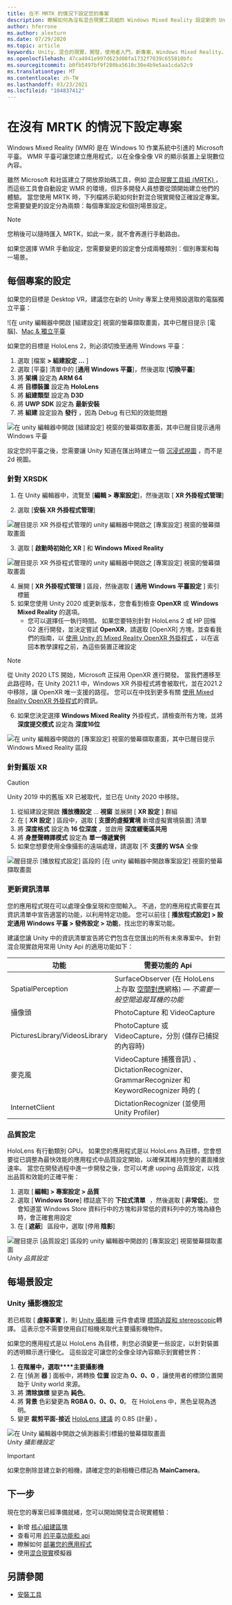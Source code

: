 ```yaml
---
title: 在不 MRTK 的情況下設定您的專案
description: 瞭解如何為沒有混合現實工具組的 Windows Mixed Reality 設定新的 Unity 專案。
author: hferrone
ms.author: alexturn
ms.date: 07/29/2020
ms.topic: article
keywords: Unity，混合的現實，開發，使用者入門，新專案，Windows Mixed Reality，UWP，XR，效能
ms.openlocfilehash: 47ca4041e997d623d08fa1732f7039c655810bfc
ms.sourcegitcommit: b0fb5497bf9f280ba5610c30e4b9e5aa1cda52c9
ms.translationtype: MT
ms.contentlocale: zh-TW
ms.lasthandoff: 03/23/2021
ms.locfileid: "104837412"
---
```

# <a name="configuring-your-project-without-mrtk"></a>在沒有 MRTK 的情況下設定專案

Windows Mixed Reality (WMR) 是在 Windows 10 作業系統中引進的 Microsoft 平臺。 WMR 平臺可讓您建立應用程式，以在全像全像 VR 的顯示裝置上呈現數位內容。

雖然 Microsoft 和社區建立了開放原始碼工具，例如 [混合現實工具組 (MRTK) ](https://microsoft.github.io/MixedRealityToolkit-Unity/Documentation/Installation.html) ，而這些工具會自動設定 WMR 的環境，但許多開發人員想要從頭開始建立他們的體驗。  當您使用 MRTK 時，下列檔將示範如何針對混合現實開發正確設定專案。  您需要變更的設定分為兩類：每個專案設定和個別場景設定。

> [!NOTE]
> 您稍後可以隨時匯入 MRTK，如此一來，就不會再進行手動路由。

如果您選擇 WMR 手動設定，您需要變更的設定會分成兩種類別：個別專案和每一場景。

## <a name="per-project-settings"></a>每個專案的設定

如果您的目標是 Desktop VR，建議您在新的 Unity 專案上使用預設選取的電腦獨立平臺：

![在 unity 編輯器中開啟 [組建設定] 視窗的螢幕擷取畫面，其中已醒目提示 [電腦]、[Mac & 獨立平臺](images/wmr-config-img-3.png)

如果您的目標是 HoloLens 2，則必須切換至通用 Windows 平臺：

1.  選取 [檔案 **> 組建設定 ...** ]
2.  選取 [平臺] 清單中的 [**通用 Windows 平臺**]，然後選取 [**切換平臺**]
3.  將 **架構** 設定為 **ARM 64**
4.  將 **目標裝置** 設定為 **HoloLens**
5.  將 **組建類型** 設定為 **D3D**
6.  將 **UWP SDK** 設定為 **最新安裝**
7.  將 **組建** 設定設為 **發行** ，因為 Debug 有已知的效能問題

![在 unity 編輯器中開啟 [組建設定] 視窗的螢幕擷取畫面，其中已醒目提示通用 Windows 平臺](images/wmr-config-img-4.png)

設定您的平臺之後，您需要讓 Unity 知道在匯出時建立一個 [沉浸式視圖](../../design/app-views.md) ，而不是2d 視圖。

### <a name="for-xrsdk"></a>針對 XRSDK 

1. 在 Unity 編輯器中，流覽至 [**編輯 > 專案設定**]，然後選取 [ **XR 外掛程式管理**]

2. 選取 [**安裝 XR 外掛程式管理**]

![醒目提示 XR 外掛程式管理的 unity 編輯器中開啟之 [專案設定] 視窗的螢幕擷取畫面](images/wmr-config-img-5.png)

3. 選取 [ **啟動時初始化 XR** ] 和 **Windows Mixed Reality**

![醒目提示 XR 外掛程式管理的 unity 編輯器中開啟之 [專案設定] 視窗的螢幕擷取畫面](images/wmr-config-img-7.png)

4. 展開 [ **XR 外掛程式管理** ] 區段，然後選取 [ **通用 Windows 平臺設定** ] 索引標籤
5. 如果您使用 Unity 2020 或更新版本，您會看到檢查 **OpenXR** 或 **Windows Mixed Reality** 的選項。 
    * 您可以選擇任一執行時間。  如果您要特別針對 HoloLens 2 或 HP 回條 G2 進行開發，並決定嘗試 **OpenXR**，請選取 [OpenXR] 方塊，並查看我們的指南，以 [使用 Unity 的 Mixed Reality OpenXR 外掛程式](openxr-getting-started.md) ，以在返回本教學課程之前，為這些裝置正確設定

> [!NOTE]
> 從 Unity 2020 LTS 開始，Microsoft 正採用 OpenXR 進行開發。  當我們遷移至此路徑時，在 Unity 2021.1 中，Windows XR 外掛程式將會被取代，並在2021.2 中移除，讓 OpenXR 唯一支援的路徑。 您可以在中找到更多有關 [使用 Mixed Reality OpenXR 外掛程式](openxr-getting-started.md)的資訊。

6. 如果您決定選擇 **Windows Mixed Reality** 外掛程式，請檢查所有方塊，並將 **深度提交模式** 設定為 **深度16位**

![在 unity 編輯器中開啟的 [專案設定] 視窗的螢幕擷取畫面，其中已醒目提示 Windows Mixed Reality 區段](images/wmr-config-img-8.png)

### <a name="for-legacy-xr"></a>針對舊版 XR 

> [!CAUTION]
> Unity 2019 中的舊版 XR 已被取代，並已在 Unity 2020 中移除。

1. 從組建設定開啟 **播放機設定** ... **視窗** 並展開 [ **XR 設定** ] 群組
2. 在 [ **XR 設定** ] 區段中，選取 [ **支援的虛擬實境** 新增虛擬實境裝置] 清單
3. 將 **深度格式** 設定為 **16 位深度** ，並啟用 **深度緩衝區共用**
4. 將 **身歷聲轉譯模式** 設定為 **單一傳遞實例**
5. 如果您想要使用全像攝影的遠端處理，請選取 [不 **支援的 WSA** 全像 

![醒目提示 [播放程式設定] 區段的 [在 unity 編輯器中開啟專案設定] 視窗的螢幕擷取畫面](images/wmr-config-img-9.png)

### <a name="updating-the-manifest"></a>更新資訊清單

您的應用程式現在可以處理全像呈現和空間輸入。 不過，您的應用程式需要在其資訊清單中宣告適當的功能，以利用特定功能。 您可以前往 [ **播放程式設定] > 設定通用 Windows 平臺 > 發佈設定 > 功能**，找出您的專案功能。 

建議您讓 Unity 中的資訊清單宣告將它們包含在您匯出的所有未來專案中。 針對混合現實啟用常用 Unity Api 的適用功能如下：

|  功能  |  需要功能的 Api | 
|----------|----------|
|  SpatialPerception  |  SurfaceObserver (在 HoloLens 上存取 [空間對應](../../design/spatial-mapping.md)網格) &mdash; *不需要一般空間追蹤耳機的功能* | 
|  攝像頭  |  PhotoCapture 和 VideoCapture | 
|  PicturesLibrary/VideosLibrary  |  PhotoCapture 或 VideoCapture，分別 (儲存已捕捉的內容時)  | 
|  麥克風  |  VideoCapture 捕獲音訊) 、DictationRecognizer、GrammarRecognizer 和 KeywordRecognizer 時的 ( | 
|  InternetClient  |  DictationRecognizer (並使用 Unity Profiler)  | 

### <a name="quality-settings"></a>品質設定

HoloLens 有行動類別 GPU。 如果您的應用程式是以 HoloLens 為目標，您會想要從已調整為最快效能的應用程式中品質設定開始，以確保其維持完整的畫面播放速率。  當您在開發過程中進一步開發之後，您可以考慮 upping 品質設定，以找出品質和效能的正確平衡： 

1. 選取 [ **編輯] > 專案設定 > 品質** 
2. 選取 [ **Windows Store**] 標誌底下的 **下拉式清單**   ，然後選取 [ **非常低**]。 您會知道當 Windows Store 資料行中的方塊和非常低的資料列中的方塊為綠色時，會正確套用設定 
3. 在 [ **遮蔽**]   區段中，選取 [停用 **陰影**] 

![醒目提示 [品質設定] 區段的 unity 編輯器中開啟的 [專案設定] 視窗螢幕擷取畫面](images/wmr-config-img-10.png)<br>
*Unity 品質設定*

## <a name="per-scene-settings"></a>每場景設定

### <a name="unity-camera-settings"></a>Unity 攝影機設定

若已核取 [ **虛擬事實** ]，則 [Unity 攝影機](camera-in-unity.md) 元件會處理 [標頭追蹤和 stereoscopic](../platform-capabilities-and-apis/rendering.md)轉譯。 這表示您不需要使用自訂相機來取代主要攝影機物件。

如果您的應用程式是以 HoloLens 為目標，則您必須變更一些設定，以針對裝置的透明顯示進行優化。 這些設定可讓您的全像全球內容顯示到實體世界：

1. **在階層中，選取****主要攝影機**
2. 在 [偵測 **器** ] 面板中，將轉換 **位置** 設定為 **0、0、0** ，讓使用者的標頭位置開始于 Unity world 來源。
3. 將 **清除旗標** 變更為 **純色**。
4. 將 **背景** 色彩變更為 **RGBA 0、0、0、0**。 在 HoloLens 中，黑色呈現為透明。
5. 變更 **裁剪平面-接近** [HoloLens 建議](camera-in-unity.md#clip-planes) 的 0.85 (計量) 。

![在 Unity 編輯器中開啟之偵測器索引標籤的螢幕擷取畫面](images/wmr-config-img-11.png)<br>
*Unity 攝影機設定*

> [!IMPORTANT]
> 如果您刪除並建立新的相機，請確定您的新相機已標記為 **MainCamera**。

## <a name="next-steps"></a>下一步

現在您的專案已經準備就緒，您可以開始開發混合現實體驗：

* 新增 [核心組建區塊](unity-development-overview.md#2-core-building-blocks)
* 查看可用 [的平臺功能和 api](unity-development-overview.md#3-advanced-features)
* 瞭解如何 [部署您的應用程式](../platform-capabilities-and-apis/using-visual-studio.md#)
* 使用[混合現實](../platform-capabilities-and-apis/using-the-windows-mixed-reality-simulator.md)模擬器

## <a name="see-also"></a>另請參閱
* [安裝工具](../install-the-tools.md)